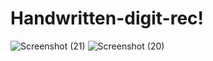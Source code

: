 # Handwritten-digit-rec!


![Screenshot (21)](https://user-images.githubusercontent.com/87513301/191663173-c1e8128d-5e0a-4dde-afea-767384743edd.png)
![Screenshot (20)](https://user-images.githubusercontent.com/87513301/191663176-203061ea-8388-4961-9bf8-c9829712d839.png)
